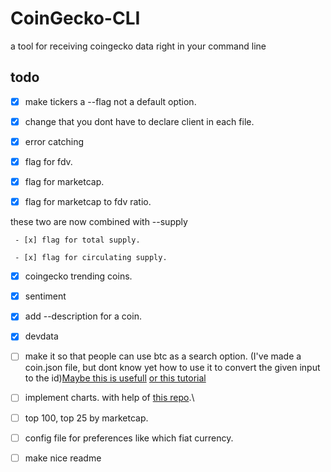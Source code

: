 # CoinGecko-CLI

a tool for receiving coingecko data right in your command line

## todo

- [x] make tickers a --flag not a default option.

- [x] change that you dont have to declare client in each file.

- [x] error catching

- [x] flag for fdv.

- [x] flag for marketcap.

- [x] flag for marketcap to fdv ratio.

these two are now combined with --supply

     - [x] flag for total supply.

     - [x] flag for circulating supply. 

- [x] coingecko trending coins.

- [x] sentiment

- [x] add --description for a coin.

- [x] devdata

- [ ] make it so that people can use btc as a search option. (I've made a coin.json file, but dont know yet how to use it to convert the given input to the id)[Maybe this is usefull](http://elasticlunr.com/) [or this tutorial](https://www.youtube.com/watch?v=Z4o7i5Zjys8)

- [ ] implement charts. with help of [this repo](https://github.com/andrewjstone/cli-chart).\

- [ ] top 100, top 25 by marketcap.

- [ ] config file for preferences like which fiat currency.

- [ ] make nice readme

